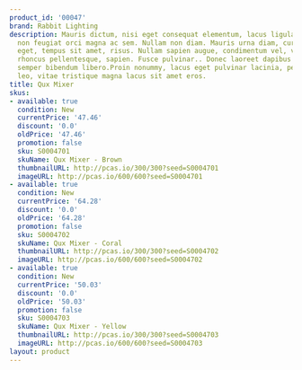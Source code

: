 ```yaml
---
product_id: '00047'
brand: Rabbit Lighting
description: Mauris dictum, nisi eget consequat elementum, lacus ligula molestie metus,
  non feugiat orci magna ac sem. Nullam non diam. Mauris urna diam, cursus id, mattis
  eget, tempus sit amet, risus. Nullam sapien augue, condimentum vel, venenatis id,
  rhoncus pellentesque, sapien. Fusce pulvinar.. Donec laoreet dapibus ligula. In
  semper bibendum libero.Proin nonummy, lacus eget pulvinar lacinia, pede felis dignissim
  leo, vitae tristique magna lacus sit amet eros.
title: Qux Mixer
skus:
- available: true
  condition: New
  currentPrice: '47.46'
  discount: '0.0'
  oldPrice: '47.46'
  promotion: false
  sku: S0004701
  skuName: Qux Mixer - Brown
  thumbnailURL: http://pcas.io/300/300?seed=S0004701
  imageURL: http://pcas.io/600/600?seed=S0004701
- available: true
  condition: New
  currentPrice: '64.28'
  discount: '0.0'
  oldPrice: '64.28'
  promotion: false
  sku: S0004702
  skuName: Qux Mixer - Coral
  thumbnailURL: http://pcas.io/300/300?seed=S0004702
  imageURL: http://pcas.io/600/600?seed=S0004702
- available: true
  condition: New
  currentPrice: '50.03'
  discount: '0.0'
  oldPrice: '50.03'
  promotion: false
  sku: S0004703
  skuName: Qux Mixer - Yellow
  thumbnailURL: http://pcas.io/300/300?seed=S0004703
  imageURL: http://pcas.io/600/600?seed=S0004703
layout: product
---
```

